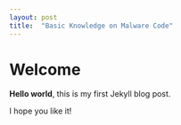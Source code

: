 ```yaml
---
layout: post
title:  "Basic Knowledge on Malware Code"
---
```


# Welcome
 
**Hello world**, this is my first Jekyll blog post.
 
I hope you like it!